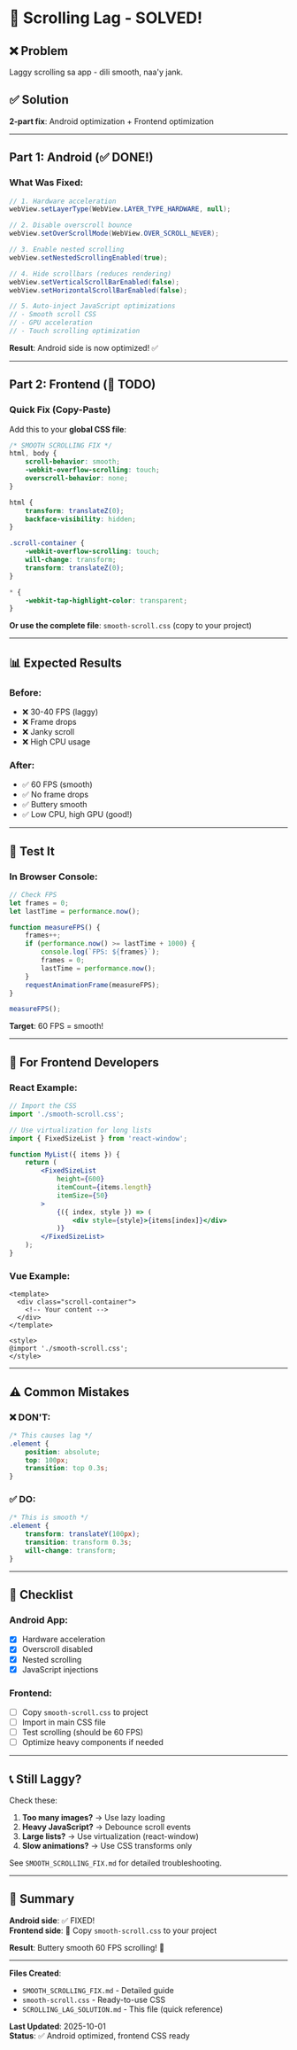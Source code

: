 # 🚀 Scrolling Lag - SOLVED!

## ❌ Problem
Laggy scrolling sa app - dili smooth, naa'y jank.

## ✅ Solution
**2-part fix**: Android optimization + Frontend optimization

---

## Part 1: Android (✅ DONE!)

### What Was Fixed:
```java
// 1. Hardware acceleration
webView.setLayerType(WebView.LAYER_TYPE_HARDWARE, null);

// 2. Disable overscroll bounce
webView.setOverScrollMode(WebView.OVER_SCROLL_NEVER);

// 3. Enable nested scrolling
webView.setNestedScrollingEnabled(true);

// 4. Hide scrollbars (reduces rendering)
webView.setVerticalScrollBarEnabled(false);
webView.setHorizontalScrollBarEnabled(false);

// 5. Auto-inject JavaScript optimizations
// - Smooth scroll CSS
// - GPU acceleration
// - Touch scrolling optimization
```

**Result**: Android side is now optimized! ✅

---

## Part 2: Frontend (📝 TODO)

### Quick Fix (Copy-Paste)

Add this to your **global CSS file**:

```css
/* SMOOTH SCROLLING FIX */
html, body {
    scroll-behavior: smooth;
    -webkit-overflow-scrolling: touch;
    overscroll-behavior: none;
}

html {
    transform: translateZ(0);
    backface-visibility: hidden;
}

.scroll-container {
    -webkit-overflow-scrolling: touch;
    will-change: transform;
    transform: translateZ(0);
}

* {
    -webkit-tap-highlight-color: transparent;
}
```

**Or use the complete file**: `smooth-scroll.css` (copy to your project)

---

## 📊 Expected Results

### Before:
- ❌ 30-40 FPS (laggy)
- ❌ Frame drops
- ❌ Janky scroll
- ❌ High CPU usage

### After:
- ✅ 60 FPS (smooth)
- ✅ No frame drops
- ✅ Buttery smooth
- ✅ Low CPU, high GPU (good!)

---

## 🧪 Test It

### In Browser Console:
```javascript
// Check FPS
let frames = 0;
let lastTime = performance.now();

function measureFPS() {
    frames++;
    if (performance.now() >= lastTime + 1000) {
        console.log(`FPS: ${frames}`);
        frames = 0;
        lastTime = performance.now();
    }
    requestAnimationFrame(measureFPS);
}

measureFPS();
```

**Target**: 60 FPS = smooth!

---

## 📱 For Frontend Developers

### React Example:
```jsx
// Import the CSS
import './smooth-scroll.css';

// Use virtualization for long lists
import { FixedSizeList } from 'react-window';

function MyList({ items }) {
    return (
        <FixedSizeList
            height={600}
            itemCount={items.length}
            itemSize={50}
        >
            {({ index, style }) => (
                <div style={style}>{items[index]}</div>
            )}
        </FixedSizeList>
    );
}
```

### Vue Example:
```vue
<template>
  <div class="scroll-container">
    <!-- Your content -->
  </div>
</template>

<style>
@import './smooth-scroll.css';
</style>
```

---

## ⚠️ Common Mistakes

### ❌ DON'T:
```css
/* This causes lag */
.element {
    position: absolute;
    top: 100px;
    transition: top 0.3s;
}
```

### ✅ DO:
```css
/* This is smooth */
.element {
    transform: translateY(100px);
    transition: transform 0.3s;
    will-change: transform;
}
```

---

## 🎯 Checklist

### Android App:
- [x] Hardware acceleration
- [x] Overscroll disabled
- [x] Nested scrolling
- [x] JavaScript injections

### Frontend:
- [ ] Copy `smooth-scroll.css` to project
- [ ] Import in main CSS file
- [ ] Test scrolling (should be 60 FPS)
- [ ] Optimize heavy components if needed

---

## 📞 Still Laggy?

Check these:
1. **Too many images?** → Use lazy loading
2. **Heavy JavaScript?** → Debounce scroll events
3. **Large lists?** → Use virtualization (react-window)
4. **Slow animations?** → Use CSS transforms only

See `SMOOTH_SCROLLING_FIX.md` for detailed troubleshooting.

---

## 🎉 Summary

**Android side**: ✅ FIXED!  
**Frontend side**: 📝 Copy `smooth-scroll.css` to your project

**Result**: Buttery smooth 60 FPS scrolling! 🚀

---

**Files Created**:
- `SMOOTH_SCROLLING_FIX.md` - Detailed guide
- `smooth-scroll.css` - Ready-to-use CSS
- `SCROLLING_LAG_SOLUTION.md` - This file (quick reference)

**Last Updated**: 2025-10-01  
**Status**: ✅ Android optimized, frontend CSS ready
